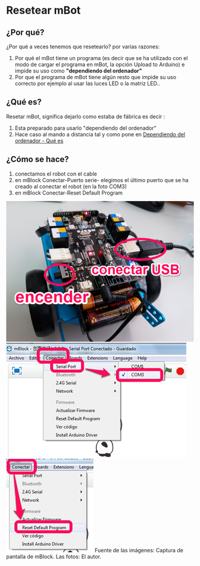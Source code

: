 
# Resetear mBot

## ¿Por qué?

¿Por qué a veces tenemos que resetearlo? por varias razones:

1. Por qué el mBot tiene un programa (es decir que se ha utilizado con el modo de cargar el programa en mBot, la opción Upload to Arduino) e impide su uso como **"dependiendo del ordenador"**
1. Por que el programa de mBot tiene algún resto que impide su uso correcto por ejemplo al usar las luces LED o la matriz LED..

## ¿Qué es?

Resetar mBot, significa dejarlo como estaba de fábrica es decir :

1. Esta preparado para usarlo "dependiendo del ordenador"
1. Hace caso al mando a distancia tal y como pone en [Dependiendo del ordenador - Qué es](dependiendo_del_ordenador__qu_es.html)

## ¿Cómo se hace?

1. conectamos el robot con el cable
1. en mBlock Conectar-Puerto serie- elegimos el último puerto que se ha creado al conectar el robot (en la foto COM3)
1. en mBlock Conectar-Reset Default Program

![](img/conectarUSB.png)
![](img/conectar2.png)
![](img/conectar4.png)
Fuente de las imágenes: Captura de pantalla de mBlock. Las fotos: El autor.

